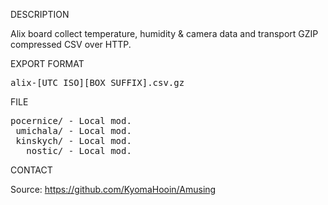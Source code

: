 
DESCRIPTION

Alix board collect temperature, humidity & camera data and transport GZIP compressed CSV over HTTP.

EXPORT FORMAT

<pre>
alix-[UTC ISO][BOX SUFFIX].csv.gz
</pre>

FILE
<pre>
pocernice/ - Local mod.
 umichala/ - Local mod.
 kinskych/ - Local mod.
   nostic/ - Local mod.
</pre>
CONTACT

Source: https://github.com/KyomaHooin/Amusing
